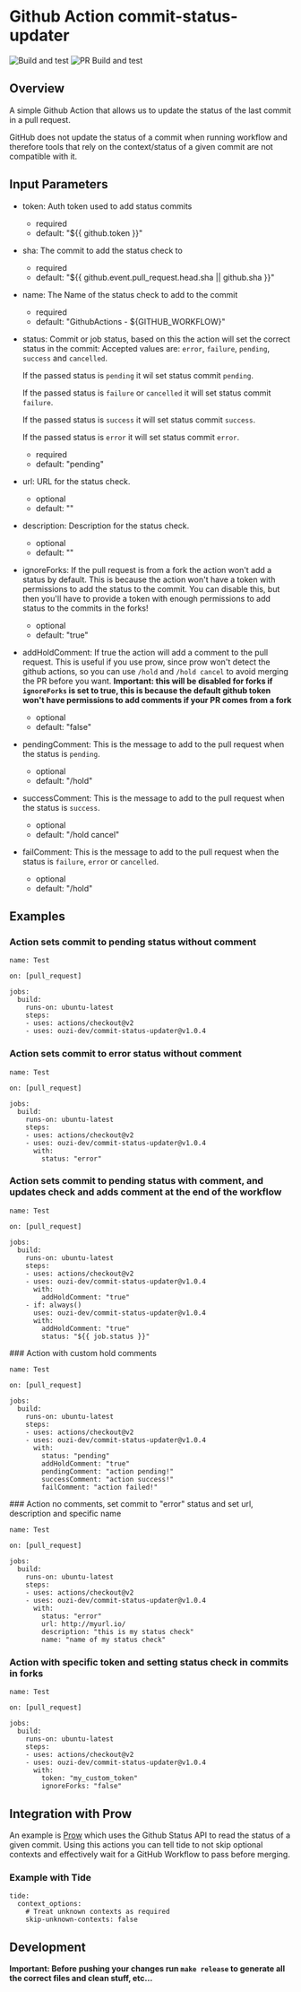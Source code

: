 # Github Action commit-status-updater

![Build and test](https://github.com/ouzi-dev/commit-status-updater/workflows/Build%20and%20test/badge.svg)
![PR Build and test](https://github.com/ouzi-dev/commit-status-updater/workflows/PR%20Build%20and%20test/badge.svg)

## Overview

A simple Github Action that allows us to update the status of the last commit in a pull request.

GitHub does not update the status of a commit when running workflow and therefore tools that rely on the context/status of a given commit are not compatible with it.

## Input Parameters

* token: Auth token used to add status commits
  * required
  * default: "${{ github.token }}"

* sha: The commit to add the status check to
  * required
  * default: "${{ github.event.pull_request.head.sha || github.sha }}"

* name: The Name of the status check to add to the commit
  * required
  * default: "GithubActions - ${GITHUB_WORKFLOW}"
  
* status: Commit or job status, based on this the action will set the correct status in the commit: Accepted values are: `error`, `failure`, `pending`, `success` and `cancelled`.

  If the passed status is `pending` it wil set status commit `pending`.

  If the passed status is `failure` or `cancelled` it will set status commit `failure`.

  If the passed status is `success` it will set status commit `success`.

  If the passed status is `error` it will set status commit `error`.

  * required
  * default: "pending"
  
* url: URL for the status check.

  * optional
  * default: ""

* description: Description for the status check.

  * optional
  * default: ""

* ignoreForks: If the pull request is from a fork the action won't add a status by default. This is because the action won't have a token with permissions to add the status to the commit. You can disable this, but then you'll have to provide a token with enough permissions to add status to the commits in the forks!

  * optional
  * default: "true" 

* addHoldComment: If true the action will add a comment to the pull request. This is useful if you use prow, since prow won't detect the github actions, so you can use `/hold` and `/hold cancel` to avoid merging the PR before you want. __Important: this will be disabled for forks if `ignoreForks` is set to true, this is because the default github token won't have permissions to add comments if your PR comes from a fork__

  * optional
  * default: "false"

* pendingComment: This is the message to add to the pull request when the status is `pending`.

  * optional
  * default: "/hold"

* successComment: This is the message to add to the pull request when the status is `success`.

  * optional
  * default: "/hold cancel"

* failComment: This is the message to add to the pull request when the status is `failure`, `error` or `cancelled`.

  * optional
  * default: "/hold"
  
## Examples 

### Action sets commit to pending status without comment

```
name: Test

on: [pull_request]

jobs:
  build:
    runs-on: ubuntu-latest
    steps:
    - uses: actions/checkout@v2
    - uses: ouzi-dev/commit-status-updater@v1.0.4
```

### Action sets commit to error status without comment

```
name: Test

on: [pull_request]

jobs:
  build:
    runs-on: ubuntu-latest
    steps:
    - uses: actions/checkout@v2
    - uses: ouzi-dev/commit-status-updater@v1.0.4
      with:
        status: "error"
```

### Action sets commit to pending status with comment, and updates check and adds comment at the end of the workflow

```
name: Test

on: [pull_request]

jobs:
  build:
    runs-on: ubuntu-latest
    steps:
    - uses: actions/checkout@v2
    - uses: ouzi-dev/commit-status-updater@v1.0.4
      with:
        addHoldComment: "true"
    - if: always()
      uses: ouzi-dev/commit-status-updater@v1.0.4
      with:
        addHoldComment: "true"
        status: "${{ job.status }}"
```

### Action with custom hold comments

```
name: Test

on: [pull_request]

jobs:
  build:
    runs-on: ubuntu-latest
    steps:
    - uses: actions/checkout@v2
    - uses: ouzi-dev/commit-status-updater@v1.0.4
      with:
        status: "pending"
        addHoldComment: "true"
        pendingComment: "action pending!"
        successComment: "action success!"
        failComment: "action failed!"
```
 
### Action no comments, set commit to "error" status and set url, description and specific name

```
name: Test

on: [pull_request]

jobs:
  build:
    runs-on: ubuntu-latest
    steps:
    - uses: actions/checkout@v2
    - uses: ouzi-dev/commit-status-updater@v1.0.4
      with:
        status: "error"
        url: http://myurl.io/
        description: "this is my status check"
        name: "name of my status check"
```

### Action with specific token and setting status check in commits in forks

```
name: Test

on: [pull_request]

jobs:
  build:
    runs-on: ubuntu-latest
    steps:
    - uses: actions/checkout@v2
    - uses: ouzi-dev/commit-status-updater@v1.0.4
      with:
        token: "my_custom_token"
        ignoreForks: "false"
```

## Integration with Prow

An example is [Prow](https://github.com/kubernetes/test-infra/tree/master/prow) which uses the Github Status API to read the status of a given commit. 
Using this actions you can tell tide to not skip optional contexts and effectively wait for a GitHub Workflow to pass before merging.

### Example with Tide

```
tide:
  context_options:
    # Treat unknown contexts as required
    skip-unknown-contexts: false
```

## Development

__Important: Before pushing your changes run `make release` to generate all the correct files and clean stuff, etc...__